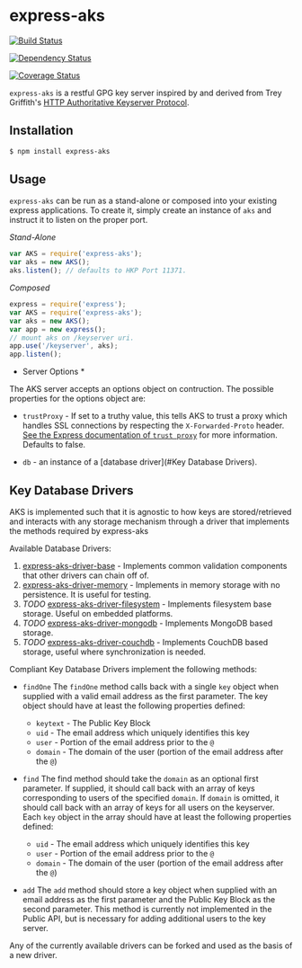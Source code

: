 express-aks
========================
[![Build Status](https://travis-ci.org/dopry/express-aks.svg?branch=master)](https://travis-ci.org/dopry/express-aks)

[![Dependency Status](https://david-dm.org/dopry/express-aks.svg)](https://david-dm.org/dopry/express-aks)

[![Coverage Status](https://coveralls.io/repos/dopry/express-aks/badge.svg?branch=master&service=github)](https://coveralls.io/github/dopry/express-aks?branch=master)

`express-aks` is a restful GPG key server inspired by and derived from Trey Griffith's [HTTP Authoritative Keyserver Protocol](https://github.com/AuthoritativeKeyServerWG/aks/wiki/Protocol).

Installation
------------

```bash
$ npm install express-aks
```

Usage
-----

`express-aks` can be run as a stand-alone or composed into your existing express applications. To create it, simply create an instance of `aks` and instruct it to listen on the proper port.

*Stand-Alone*

```javascript
var AKS = require('express-aks');
var aks = new AKS();
aks.listen(); // defaults to HKP Port 11371.
```

*Composed*

```javascript
express = require('express');
var AKS = require('express-aks');
var aks = new AKS();
var app = new express();
// mount aks on /keyserver uri.
app.use('/keyserver', aks);
app.listen();
```


* Server Options *

The AKS server accepts an options object on contruction.
The possible properties for the options object are:

* `trustProxy` - If set to a truthy value, this tells AKS to trust a proxy which handles SSL connections by respecting the `X-Forwarded-Proto` header. [See the Express documentation of `trust proxy`](http://expressjs.com/api.html#app-settings) for more information. Defaults to false.

* `db` - an instance of a [database driver](#Key Database Drivers).

Key Database Drivers
--------------------

AKS is implemented such that it is agnostic to how keys are stored/retrieved and interacts with any storage mechanism through a driver that implements the methods required by express-aks

Available Database Drivers:

1. [express-aks-driver-base](http://github.com/dopry/express-aks-driver-base) - Implements common validation components that other drivers can chain off of.
1. [express-aks-driver-memory](http://github.com/dopry/express-aks-driver-memory) - Implements in memory storage with no persistence. It is useful for testing.
1. *TODO* [express-aks-driver-filesystem](http://github.com/dopry/express-aks-driver-filesystem) - Implements filesystem base storage. Useful on embedded platforms.
1. *TODO* [express-aks-driver-mongodb](http://github.com/dopry/express-aks-driver-mongodb) - Implements MongoDB based storage.
1. *TODO* [express-aks-driver-couchdb](http://github.com/dopry/express-aks-driver-couchdb) - Implements CouchDB based storage, useful where synchronization is needed.


Compliant Key Database Drivers implement the following methods:

* `findOne`
	The `findOne` method calls back with a single `key` object when supplied with a valid email address as the first parameter. The key object should have at least the following properties defined:
	* `keytext` - The Public Key Block
	* `uid` - The email address which uniquely identifies this key
	* `user` - Portion of the email address prior to the `@`
	* `domain` - The domain of the user (portion of the email address after the `@`)

* `find`
	The find method should take the `domain` as an optional first parameter. If supplied, it should call back with an array of keys corresponding to users of the specified `domain`. If `domain` is omitted, it should call back with an array of keys for all users on the keyserver. Each `key` object in the array should have at least the following properties defined:
	* `uid` - The email address which uniquely identifies this key
	* `user` - Portion of the email address prior to the `@`
	* `domain` - The domain of the user (portion of the email address after the `@`)

* `add`
	The `add` method should store a key object when supplied with an email address as the first parameter and the Public Key Block as the second parameter. This method is currently not implemented in the Public API, but is necessary for adding additional users to the key server.

Any of the currently available drivers can be forked and used as the basis of a new driver.
